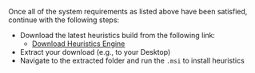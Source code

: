 Once all of the system requirements as listed above have been satisfied, continue with the following steps:

- Download the latest heuristics build from the following link:
  - [Download Heuristics Engine](https://tabs.fra1.digitaloceanspaces.com/heuristics/tabs-__VERSION__-win.zip)
- Extract your download (e.g., to your Desktop)
- Navigate to the extracted folder and run the `.msi` to install heuristics
